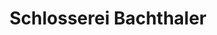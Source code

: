 ---
title: "Schlosserei Bachthaler"
url: /pfaffenhofen-a-d-ilm/schlosserei-bachthaler/
shop: Schlüsseldienst
---